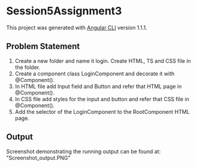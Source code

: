 # Session5Assignment3

This project was generated with [Angular CLI](https://github.com/angular/angular-cli) version 1.1.1.

## Problem Statement

1. Create a new folder and name it login. Create HTML, TS and CSS file in the folder.
2. Create a component class LoginComponent and decorate it with @Component().
3. In HTML file add Input field and Button and refer that HTML page in @Component().
4. In CSS file add styles for the input and button and refer that CSS file in @Component().
5. Add the selector of the LoginComponent to the RootComponent HTML page.

## Output
Screenshot demonstrating the running output can be found at: "Screenshot_output.PNG"

